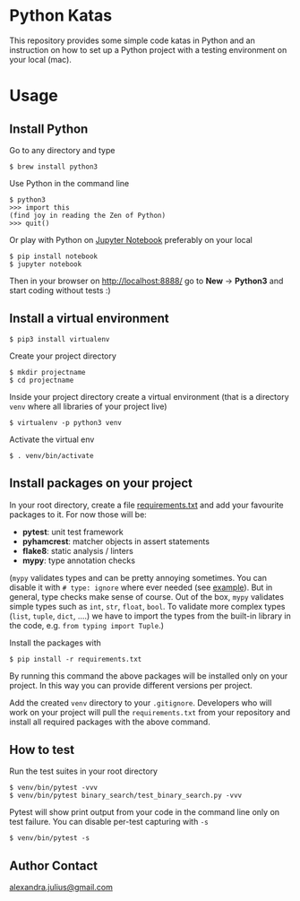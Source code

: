 # Python Katas
This repository provides some simple code katas in Python and an instruction on how to set up a Python project with a testing environment on your local (mac).

# Usage

## Install Python
Go to any directory and type
```
$ brew install python3
```
Use Python in the command line 
```
$ python3 
>>> import this
(find joy in reading the Zen of Python)
>>> quit()
```
Or play with Python on [Jupyter Notebook](https://jupyter.org/install) preferably on your local
```
$ pip install notebook
$ jupyter notebook
```
Then in your browser on [http://localhost:8888/](http://localhost:8888/) go to **New** -> **Python3** and start coding without tests :)

## Install a virtual environment
```
$ pip3 install virtualenv
```
Create your project directory
```
$ mkdir projectname
$ cd projectname
```
Inside your project directory create a virtual environment (that is a directory `venv` where all libraries of your project live)
```
$ virtualenv -p python3 venv
```
Activate the virtual env
```
$ . venv/bin/activate
```

## Install packages on your project
In your root directory, create a file [requirements.txt](https://github.com/alexandrajulius/pythonKatas/blob/master/requirements.txt) and add your favourite packages to it. For now those will be:
* **pytest**: unit test framework
* **pyhamcrest**: matcher objects in assert statements
* **flake8**: static analysis / linters
* **mypy**: type annotation checks 

(`mypy` validates types and can be pretty annoying sometimes. You can disable it with `# type: ignore` where ever needed (see [example](https://github.com/alexandrajulius/python-katas/blob/master/dijkstra/dijkstra.py#L20)). But in general, type checks make sense of course. Out of the box, `mypy` validates simple types such as `int`, `str`, `float`, `bool`. To validate more complex types (`list`, `tuple`, `dict`, ....) we have to import the types from the built-in library in the code, e.g. `from typing import Tuple`.)

Install the packages with
```
$ pip install -r requirements.txt
```
By running this command the above packages will be installed only on your project. In this way you can provide different versions per project.

Add the created `venv` directory to your `.gitignore`. Developers who will work on your project will pull the `requirements.txt` from your repository and install all required packages with the above command.

## How to test
Run the test suites in your root directory
```
$ venv/bin/pytest -vvv
$ venv/bin/pytest binary_search/test_binary_search.py -vvv
```
Pytest will show print output from your code in the command line only on test failure. 
You can disable per-test capturing with `-s`
```
$ venv/bin/pytest -s
```

## Author Contact
[alexandra.julius@gmail.com](mailto:alexandra.julius@gmail.com)
